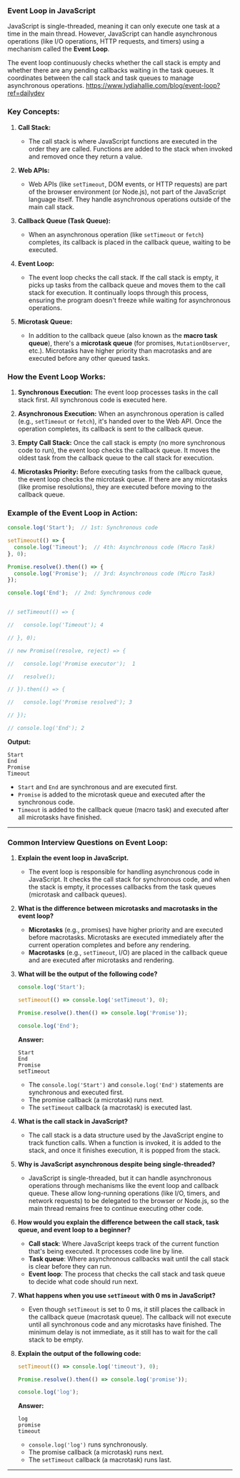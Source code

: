 ### **Event Loop in JavaScript**

JavaScript is single-threaded, meaning it can only execute one task at a time in the main thread. However, JavaScript can handle asynchronous operations (like I/O operations, HTTP requests, and timers) using a mechanism called the **Event Loop**.

The event loop continuously checks whether the call stack is empty and whether there are any pending callbacks waiting in the task queues. It coordinates between the call stack and task queues to manage asynchronous operations.
https://www.lydiahallie.com/blog/event-loop?ref=dailydev
### **Key Concepts:**

1. **Call Stack:**
   - The call stack is where JavaScript functions are executed in the order they are called. Functions are added to the stack when invoked and removed once they return a value.

2. **Web APIs:**
   - Web APIs (like `setTimeout`, DOM events, or HTTP requests) are part of the browser environment (or Node.js), not part of the JavaScript language itself. They handle asynchronous operations outside of the main call stack.

3. **Callback Queue (Task Queue):**
   - When an asynchronous operation (like `setTimeout` or `fetch`) completes, its callback is placed in the callback queue, waiting to be executed.

4. **Event Loop:**
   - The event loop checks the call stack. If the call stack is empty, it picks up tasks from the callback queue and moves them to the call stack for execution. It continually loops through this process, ensuring the program doesn't freeze while waiting for asynchronous operations.

5. **Microtask Queue:**
   - In addition to the callback queue (also known as the **macro task queue**), there's a **microtask queue** (for promises, `MutationObserver`, etc.). Microtasks have higher priority than macrotasks and are executed before any other queued tasks.

### **How the Event Loop Works:**

1. **Synchronous Execution:** 
   The event loop processes tasks in the call stack first. All synchronous code is executed here.

2. **Asynchronous Execution:** 
   When an asynchronous operation is called (e.g., `setTimeout` or `fetch`), it's handed over to the Web API. Once the operation completes, its callback is sent to the callback queue.

3. **Empty Call Stack:**
   Once the call stack is empty (no more synchronous code to run), the event loop checks the callback queue. It moves the oldest task from the callback queue to the call stack for execution.

4. **Microtasks Priority:**
   Before executing tasks from the callback queue, the event loop checks the microtask queue. If there are any microtasks (like promise resolutions), they are executed before moving to the callback queue.

### **Example of the Event Loop in Action:**

```js
console.log('Start');  // 1st: Synchronous code

setTimeout(() => {
  console.log('Timeout');  // 4th: Asynchronous code (Macro Task)
}, 0);

Promise.resolve().then(() => {
  console.log('Promise');  // 3rd: Asynchronous code (Micro Task)
});

console.log('End');  // 2nd: Synchronous code


// setTimeout(() => {

//   console.log('Timeout'); 4

// }, 0);

// new Promise((resolve, reject) => {

//   console.log('Promise executor');  1

//   resolve();

// }).then(() => {

//   console.log('Promise resolved'); 3

// });

// console.log('End'); 2
```

**Output:**
```
Start
End
Promise
Timeout
```

- `Start` and `End` are synchronous and are executed first.
- `Promise` is added to the microtask queue and executed after the synchronous code.
- `Timeout` is added to the callback queue (macro task) and executed after all microtasks have finished.

---

### **Common Interview Questions on Event Loop:**

1. **Explain the event loop in JavaScript.**
   - The event loop is responsible for handling asynchronous code in JavaScript. It checks the call stack for synchronous code, and when the stack is empty, it processes callbacks from the task queues (microtask and callback queues).

2. **What is the difference between microtasks and macrotasks in the event loop?**
   - **Microtasks** (e.g., promises) have higher priority and are executed before macrotasks. Microtasks are executed immediately after the current operation completes and before any rendering.
   - **Macrotasks** (e.g., `setTimeout`, I/O) are placed in the callback queue and are executed after microtasks and rendering.

3. **What will be the output of the following code?**
   ```js
   console.log('Start');

   setTimeout(() => console.log('setTimeout'), 0);

   Promise.resolve().then(() => console.log('Promise'));

   console.log('End');
   ```

   **Answer:**
   ```
   Start
   End
   Promise
   setTimeout
   ```
   - The `console.log('Start')` and `console.log('End')` statements are synchronous and executed first.
   - The promise callback (a microtask) runs next.
   - The `setTimeout` callback (a macrotask) is executed last.

4. **What is the call stack in JavaScript?**
   - The call stack is a data structure used by the JavaScript engine to track function calls. When a function is invoked, it is added to the stack, and once it finishes execution, it is popped from the stack.

5. **Why is JavaScript asynchronous despite being single-threaded?**
   - JavaScript is single-threaded, but it can handle asynchronous operations through mechanisms like the event loop and callback queue. These allow long-running operations (like I/O, timers, and network requests) to be delegated to the browser or Node.js, so the main thread remains free to continue executing other code.

6. **How would you explain the difference between the call stack, task queue, and event loop to a beginner?**
   - **Call stack**: Where JavaScript keeps track of the current function that's being executed. It processes code line by line.
   - **Task queue**: Where asynchronous callbacks wait until the call stack is clear before they can run.
   - **Event loop**: The process that checks the call stack and task queue to decide what code should run next.

7. **What happens when you use `setTimeout` with 0 ms in JavaScript?**
   - Even though `setTimeout` is set to 0 ms, it still places the callback in the callback queue (macrotask queue). The callback will not execute until all synchronous code and any microtasks have finished. The minimum delay is not immediate, as it still has to wait for the call stack to be empty.

8. **Explain the output of the following code:**
   ```js
   setTimeout(() => console.log('timeout'), 0);

   Promise.resolve().then(() => console.log('promise'));

   console.log('log');
   ```

   **Answer:**
   ```
   log
   promise
   timeout
   ```

   - `console.log('log')` runs synchronously.
   - The promise callback (a microtask) runs next.
   - The `setTimeout` callback (a macrotask) runs last.

---